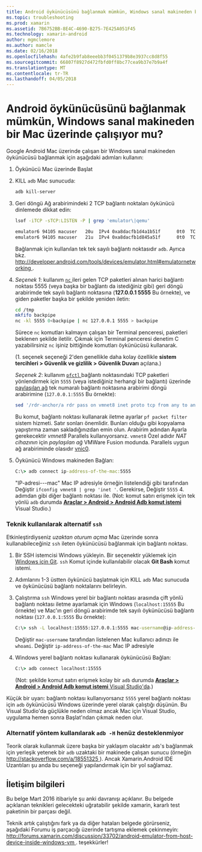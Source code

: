 ```yaml
---
title: Android öykünücüsünü bağlanmak mümkün, Windows sanal makineden bir Mac üzerinde çalışıyor mu?
ms.topic: troubleshooting
ms.prod: xamarin
ms.assetid: 7B6752BB-8E4C-4690-B275-7E425A051F45
ms.technology: xamarin-android
author: mgmclemore
ms.author: mamcle
ms.date: 02/16/2018
ms.openlocfilehash: 4afe2b9fab8eeebb3f0451379b8e3937cc8d8f55
ms.sourcegitcommit: 66807f8927d472fbfd0ff8bc77cea9b37e7b9a4f
ms.translationtype: MT
ms.contentlocale: tr-TR
ms.lasthandoff: 04/05/2018
---
```

# <a name="is-it-possible-to-connect-to-android-emulators-running-on-a-mac-from-a-windows-vm"></a>Android öykünücüsünü bağlanmak mümkün, Windows sanal makineden bir Mac üzerinde çalışıyor mu?

Google Android Mac üzerinde çalışan bir Windows sanal makineden öykünücüsü bağlanmak için aşağıdaki adımları kullanın:

1.  Öykünücü Mac üzerinde Başlat

2.  KILL `adb` Mac sunucuda:

    ```bash
    adb kill-server
    ```

3.  Geri döngü Ağ arabirimindeki 2 TCP bağlantı noktaları öykünücü dinlemede dikkat edin:

    ```bash
    lsof -iTCP -sTCP:LISTEN -P | grep 'emulator\|qemu'

    emulator6 94105 macuser   20u  IPv4 0xa8dacfb1d4a1b51f      0t0  TCP localhost:5555 (LISTEN)
    emulator6 94105 macuser   21u  IPv4 0xa8dacfb1d845a51f      0t0  TCP localhost:5554 (LISTEN)
    ```

    Bağlanmak için kullanılan tek tek sayılı bağlantı noktasıdır `adb`. Ayrıca bkz. [ http://developer.android.com/tools/devices/emulator.html#emulatornetworking ](http://developer.android.com/tools/devices/emulator.html#emulatornetworking).

4.  _Seçenek 1_: kullanım [ `nc` ](https://developer.apple.com/library/mac/documentation/Darwin/Reference/ManPages/man1/nc.1.html) ileri gelen TCP paketleri alınan harici bağlantı noktası 5555 (veya başka bir bağlantı da istediğiniz gibi) geri döngü arabirimde tek sayılı bağlantı noktasına (**127.0.0.1 5555** Bu örnekte), ve giden paketler başka bir şekilde yeniden iletin:

    ```bash
    cd /tmp
    mkfifo backpipe
    nc -kl 5555 0<backpipe | nc 127.0.0.1 5555 > backpipe
    ```

    Sürece `nc` komutları kalmayın çalışan bir Terminal penceresi, paketleri beklenen şekilde iletilir. Çıkmak için Terminal penceresi denetim C yazabilirsiniz `nc` işiniz bittiğinde komutları öykünücüsü kullanarak.

    (1. seçenek seçeneği 2'den genellikle daha kolay özellikle **sistem tercihleri > Güvenlik ve gizlilik > Güvenlik Duvarı** açılana.) 

    _Seçenek 2_: kullanım [ `pfctl` ](https://developer.apple.com/library/mac/documentation/Darwin/Reference/ManPages/man8/pfctl.8.html) bağlantı noktasındaki TCP paketleri yönlendirmek için `5555` (veya istediğiniz herhangi bir bağlantı) üzerinde [paylaşılan ağ](http://kb.parallels.com/en/4948) tek numaralı bağlantı noktasına arabirimi döngü arabirimine (`127.0.0.1:5555` Bu örnekte):

    ```bash
    sed '/rdr-anchor/a rdr pass on vmnet8 inet proto tcp from any to any port 5555 -> 127.0.0.1 port 5555' /etc/pf.conf | sudo pfctl -ef -
    ```

    Bu komut, bağlantı noktası kullanarak iletme ayarlar `pf packet filter` sistem hizmeti. Satır sonları önemlidir. Bunları olduğu gibi kopyalama yapıştırma zaman sakladığınızdan emin olun. Arabirim adından Ayarla gerekecektir *vmnet8* Parallels kullanıyorsanız. `vmnet8` Özel adıdır *NAT cihazının* için *paylaşılan ağ* VMWare Fusion modunda. Parallels uygun ağ arabiriminde olasıdır [vnic0](http://download.parallels.com/doc/psbm/en/Parallels_Server_Bare_Metal_Users_Guide/29258.htm).

5.  Öykünücü Windows makineden Bağlan:

    ```cmd
    C:\> adb connect ip-address-of-the-mac:5555
    ```

    "IP-adresi---mac" Mac IP adresiyle örneğin listelendiği gibi tarafından Değiştir `ifconfig vmnet8 | grep 'inet '`. Gerekirse, Değiştir `5555` 4. adımdan gibi diğer bağlantı noktası ile\. (Not: komut satırı erişmek için tek yönlü `adb` durumda [ **Araçlar > Android > Android Adb komut istemi** ](~/cross-platform/troubleshooting/questions/version-logs.md#adb-logcat) Visual Studio.)

### <a name="alternate-technique-using-ssh"></a>Teknik kullanılarak alternatif `ssh`

Etkinleştirdiyseniz _uzaktan oturum açma_ Mac üzerinde sonra kullanabileceğiniz `ssh` ileten öykünücüsü bağlanmak için bağlantı noktası.

1.  Bir SSH istemcisi Windows yükleyin. Bir seçenektir yüklemek için [Windows için Git](https://git-for-windows.github.io/). `ssh` Komut içinde kullanılabilir olacak **Git Bash** komut istemi.

2.  Adımlarını 1-3 üstten öykünücü başlatmak için KILL `adb` Mac sunucuda ve öykünücüsü bağlantı noktalarını belirleyin.

3.  Çalıştırma `ssh` Windows yerel bir bağlantı noktası arasında çift yönlü bağlantı noktası iletme ayarlamak için Windows (`localhost:15555` Bu örnekte) ve Mac'ın geri döngü arabirimde tek sayılı öykünücüsü bağlantı noktası (`127.0.0.1:5555` Bu örnekte):

    ```cmd 
    C:\> ssh -L localhost:15555:127.0.0.1:5555 mac-username@ip-address-of-the-mac
    ```

    Değiştir `mac-username` tarafından listelenen Mac kullanıcı adınızı ile `whoami`. Değiştir `ip-address-of-the-mac` Mac IP adresiyle

4.  Windows yerel bağlantı noktası kullanarak öykünücüsü Bağlan:

    ```cmd
    C:\> adb connect localhost:15555
    ```

    (Not: şekilde komut satırı erişmek kolay bir `adb` durumda [ **Araçlar > Android > Android Adb komut istemi** Visual Studio'da](~/cross-platform/troubleshooting/questions/version-logs.md#adb-logcat).)

Küçük bir uyarı: bağlantı noktası kullanıyorsanız `5555` yerel bağlantı noktası için `adb` öykünücüsü Windows üzerinde yerel olarak çalıştığı düşünün. Bu Visual Studio'da güçlükle neden olmaz ancak Mac için Visual Studio, uygulama hemen sonra Başlat'ndan çıkmak neden olur.

### <a name="alternate-technique-using-adb--h-is-not-yet-supported"></a>Alternatif yöntem kullanılarak `adb -H` henüz desteklenmiyor

Teorik olarak kullanmak üzere başka bir yaklaşım olacaktır `adb`'s bağlanmak için yerleşik yetenek bir `adb` uzaktaki bir makinede çalışan sunucu (örneğin [ http://stackoverflow.com/a/18551325 ](http://stackoverflow.com/a/18551325)).
Ancak Xamarin.Android IDE Uzantıları şu anda bu seçeneği yapılandırmak için bir yol sağlamaz.

## <a name="contact-information"></a>İletişim bilgileri

Bu belge Mart 2016 itibariyle şu anki davranışı açıklanır. Bu belgede açıklanan teknikleri gelecekteki uğratabilir şekilde xamarin, kararlı test paketinin bir parçası değil.

Teknik artık çalıştığını fark ya da diğer hataları belgede görürseniz, aşağıdaki Forumu iş parçacığı üzerinde tartışma eklemek çekinmeyin: [ http://forums.xamarin.com/discussion/33702/android-emulator-from-host-device-inside-windows-vm ](http://forums.xamarin.com/discussion/33702/android-emulator-from-host-device-inside-windows-vm).
teşekkürler!

